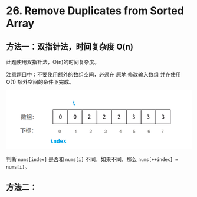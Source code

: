 # 26. Remove Duplicates from Sorted Array

## 方法一：双指针法，时间复杂度 O(n)

此题使用双指针法，O(n)的时间复杂度。

注意题目中：不要使用额外的数组空间，必须在 原地 修改输入数组 并在使用 O(1) 额外空间的条件下完成。

![image](https://raw.githubusercontent.com/KimmiGYH/LeetCode_Notes_Public/master/Section03_Solutions/0026_Remove%20Duplicates%20from%20Sorted%20Array/solve1.png)

判断 `nums[index]` 是否和 `nums[i]` 不同，如果不同，那么 `nums[++index] = nums[i]`。



## 方法二：
